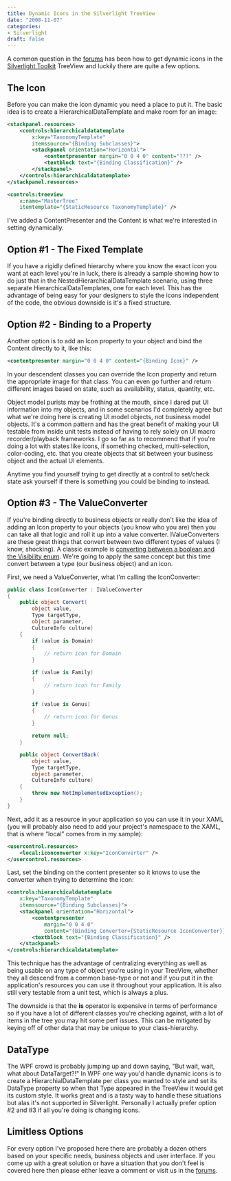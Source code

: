 ```yaml
---
title: Dynamic Icons in the Silverlight TreeView
date: "2008-11-07"
categories:
- Silverlight
draft: false
---
```


A common question in the [forums](http://silverlight.net/forums/35.aspx) has been how to get dynamic icons in the [Silverlight Toolkit](http://www.codeplex.com/Silverlight) TreeView and luckily there are quite a few options.

## The Icon

Before you can make the icon dynamic you need a place to put it. The basic idea is to create a HierarchicalDataTemplate and make room for an image:

```xml
<stackpanel.resources>
    <controls:hierarchicaldatatemplate
        x:key="TaxonomyTemplate"
        itemssource="{Binding Subclasses}">
        <stackpanel orientation="Horizontal">
            <contentpresenter margin="0 0 4 0" content="???" />
            <textblock text="{Binding Classification}" />
        </stackpanel>
    </controls:hierarchicaldatatemplate>
</stackpanel.resources>

<controls:treeview
    x:name="MasterTree"
    itemtemplate="{StaticResource TaxonomyTemplate}" />
```

I've added a ContentPresenter and the Content is what we're interested in setting dynamically.

## Option #1 - The Fixed Template

If you have a rigidly defined hierarchy where you know the exact icon you want at each level you're in luck, there is already a sample showing how to do just that in the NestedHierarchicalDataTemplate scenario, using three separate HierarchicalDataTemplates, one for each level. This has the advantage of being easy for your designers to style the icons independent of the code, the obvious downside is it's a fixed structure.

## Option #2 - Binding to a Property

Another option is to add an Icon property to your object and bind the Content directly to it, like this:

```xml
<contentpresenter margin="0 0 4 0" content="{Binding Icon}" />
```

In your descendent classes you can override the Icon property and return the appropriate image for that class. You can even go further and return different images based on state, such as availability, status, quantity, etc.

Object model purists may be frothing at the mouth, since I dared put UI information into my objects, and in some scenarios I'd completely agree but what we're doing here is creating UI model objects, not business model objects. It's a common pattern and has the great benefit of making your UI testable from inside unit tests instead of having to rely solely on UI macro recorder/playback frameworks. I go so far as to recommend that if you're doing a lot with states like icons, if something checked, multi-selection, color-coding, etc. that you create objects that sit between your business object and the actual UI elements.

Anytime you find yourself trying to get directly at a control to set/check state ask yourself if there is something you could be binding to instead.

## Option #3 - The ValueConverter

If you're binding directly to business objects or really don't like the idea of adding an Icon property to your objects (you know who you are) then you can take all that logic and roll it up into a value converter. IValueConverters are these great things that convert between two different types of values (I know, shocking). A classic example is [converting between a boolean and the Visibility enum](http://www.jeff.wilcox.name/2008/07/13/visibility-type-converter/). We're going to apply the same concept but this time convert between a type (our business object) and an icon.

First, we need a ValueConverter, what I'm calling the IconConverter:

```csharp
public class IconConverter : IValueConverter
{
    public object Convert(
        object value,
        Type targetType,
        object parameter,
        CultureInfo culture)
    {
        if (value is Domain)
        {
            // return icon for Domain
        }

        if (value is Family)
        {
            // return icon for Family
        }

        if (value is Genus)
        {
            // return icon for Genus
        }

        return null;
    }

    public object ConvertBack(
        object value,
        Type targetType,
        object parameter,
        CultureInfo culture)
    {
        throw new NotImplementedException();
    }
}
```

Next, add it as a resource in your application so you can use it in your XAML (you will probably also need to add your project's namespace to the XAML, that is where &ldquo;local&rdquo; comes from in my sample):

```xml
<usercontrol.resources>
    <local:iconconverter x:key="IconConverter" />
</usercontrol.resources>
```

Last, set the binding on the content presenter so it knows to use the converter when trying to determine the icon:

```xml
<controls:hierarchicaldatatemplate
    x:key="TaxonomyTemplate"
    itemssource="{Binding Subclasses}">
    <stackpanel orientation="Horizontal">
        <contentpresenter
            margin="0 0 4 0"
            content="{Binding Converter={StaticResource IconConverter}}" />
        <textblock text="{Binding Classification}" />
    </stackpanel>
</controls:hierarchicaldatatemplate>
```

This technique has the advantage of centralizing everything as well as being usable on any type of object you're using in your TreeView, whether they all descend from a common base-type or not and if you put it in the application's resources you can use it throughout your application. It is also still very testable from a unit test, which is always a plus.

The downside is that the **is** operator is expensive in terms of performance so if you have a lot of different classes you're checking against, with a lot of items in the tree you may hit some perf issues. This can be mitigated by keying off of other data that may be unique to your class-hierarchy.

## DataType

The WPF crowd is probably jumping up and down saying, "But wait, wait, what about DataTarget?!" In WPF one way you'd handle dynamic icons is to create a HierarchialDataTemplate per class you wanted to style and set its DataType property so when that Type appeared in the TreeView it would get its custom style. It works great and is a tasty way to handle these situations but alas it's not supported in Silverlight. Personally I actually prefer option #2 and #3 if all you're doing is changing icons.

## Limitless Options

For every option I've proposed here there are probably a dozen others based on your specific needs, business objects and user interface. If you come up with a great solution or have a situation that you don't feel is covered here then please either leave a comment or visit us in the [forums](http://silverlight.net/forums/35.aspx).
